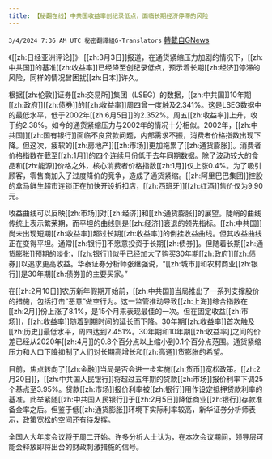 ```yaml
---
title: 【秘翻在线】中共国收益率创纪录低点，面临长期经济停滞的风险
---
```

`3/4/2024 7:36 AM UTC 秘密翻譯組G-Translators` [轉載自GNews](https://gnews.org/articles/2362761)

《[[zh:日经亚洲评论]]》 [[zh:3月3日]]报道，在通货紧缩压力加剧的情况下，[[zh:中共国]]的基准[[zh:收益率]]已经降至创纪录低点，预示着长期[[zh:经济]]停滞的风险，同样的情况曾困扰[[zh:日本]]许久。

根据[[zh:伦敦]]证券[[zh:交易所]]集团（LSEG）的数据，[[zh:中共国]]10年期[[zh:政府]][[zh:债券]]的[[zh:收益率]]周四曾一度触及2.341%。这是LSEG数据中的最低水平，低于2002年[[zh:6月5日]]的2.352%。周五[[zh:收益率]]上升，收于约2.38%。如今的通货紧缩压力与2002年的情况十分相似。2002年，[[zh:中共国]][[zh:国有银行]]面临不良贷款问题，内部需求不振，消费者价格指数出现下降。但这次，疲软的[[zh:房地产]][[zh:市场]]更加拖累了[[zh:通货膨胀]]。消费者价格指数在截至[[zh:1月]]的四个连续月份低于去年同期数据。除了波动较大的食品和[[zh:能源]]价格之外，核心消费者价格指数[[zh:1月]]仅上涨0.4%。为了吸引顾客，零售商加入了过度降价的竞争，造成了通货紧缩。[[zh:阿里巴巴集团]]控股的盒马鲜生超市连锁正在加快开设折扣店，[[zh:西班牙]][[zh:红酒]]售价仅为9.90元。

收益曲线可以反映[[zh:市场]]对[[zh:经济]]和[[zh:通货膨胀]]的展望。陡峭的曲线传统上表示繁荣期，而平坦的曲线则是[[zh:经济]]衰退的领先指标。[[zh:中共国]]尚未出现短期[[zh:收益率]]超过长期[[zh:收益率]]的倒挂收益曲线。但其收益曲线正在变得平坦。通常[[zh:银行]]不愿意投资于长期[[zh:债券]]。但随着长期[[zh:通货膨胀]]预期的淡化，[[zh:银行]]似乎已经加大了购买30年期[[zh:政府]][[zh:债券]]以追求更高收益。华泰证券分析师张继强说，“[[zh:城市]]和农村商业[[zh:银行]]是30年期[[zh:债券]]的主要买家。”

在[[zh:2月10日]]农历新年假期开始前，[[zh:中共国]]当局推出了一系列支撑股价的措施，包括打击“恶意”做空行为。这一监管推动导致[[zh:上海]]综合指数在[[zh:2月]]份上涨了8.1%，是15个月来表现最佳的一次。但在固定收益[[zh:市场]]，[[zh:收益率]]随着到期时间的延长而下降。30年期[[zh:收益率]]首次触及[[zh:历史]]最低水平，周四达到2.451%。30年期和10年期[[zh:收益率]]之间的价差已经从2020年[[zh:4月]]的0.8个百分点以上缩小到0.1个百分点范围。通货紧缩压力和人口下降抑制了人们对长期高增长和[[zh:高通]]货膨胀的希望。

目前，焦点转向了[[zh:金融]]当局是否会进一步实施[[zh:货币]]宽松政策。[[zh:2月20日]]，[[zh:中共国人民银行]]将超过五年期的贷款[[zh:市场]]报价利率下调25个基点至3.95%。贷款[[zh:市场]]报价利率被[[zh:银行]]用作设定抵押贷款利率的基准。此举紧随[[zh:中共国人民银行]]于[[zh:2月5日]]降低商业[[zh:银行]]存款准备金率之后。但鉴于低[[zh:通货膨胀]]环境下实际利率较高，新华证券分析师表示，政策宽松的空间还有待发挥。

全国人大年度会议将于周二开始。许多分析人士认为，在本次会议期间，领导层可能会释放即将出台的财政刺激措施的信号。
